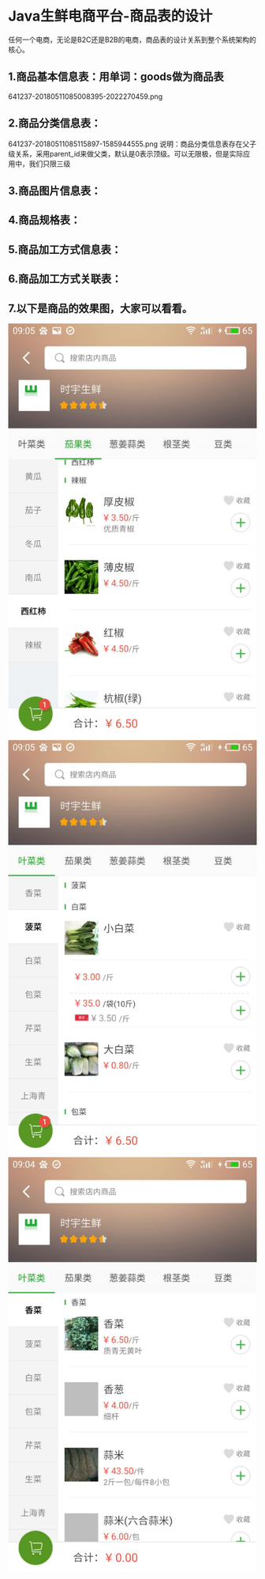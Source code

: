# Java生鲜电商平台-商品表的设计

任何一个电商，无论是B2C还是B2B的电商，商品表的设计关系到整个系统架构的核心。

## 1.商品基本信息表：用单词：goods做为商品表
641237-20180511085008395-2022270459.png

## 2.商品分类信息表：
641237-20180511085115897-1585944555.png
说明：商品分类信息表存在父子级关系，采用parent_id来做父类，默认是0表示顶级。可以无限极，但是实际应用中，我们只限三级

## 3.商品图片信息表：

## 4.商品规格表：

## 5.商品加工方式信息表：

## 6.商品加工方式关联表：

## 7.以下是商品的效果图，大家可以看看。
![](/static/image/641237-20180511090650157-1829014234.png)
![](/static/image/641237-20180511090702754-1340462555.png)
![](/static/image/641237-20180511090712805-684141631.png)